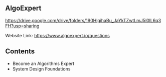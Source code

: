 ## AlgoExpert

https://drive.google.com/drive/folders/190HlgihaBu_JaYkTZwtLmJ5l0lL6q3FH?usp=sharing

Website Link: https://www.algoexpert.io/questions

## Contents

+ Become an Algorithms Expert
+ System Design Foundations
